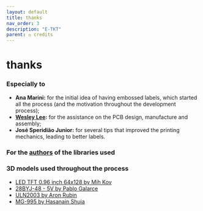 ```yaml
---
layout: default
title: thanks
nav_order: 3
description: "E-TKT"
parent: ⚖️ credits
---
```


# **thanks**

### Especially to
- **Ana Marini:** for the initial idea of having embossed labels, which started all the process (and the motivation throughout the development process);
- **[Wesley Lee](https://github.com/wes06):** for the assistance on the PCB design, manufacture and assembly;
- **José Speridião Junior:** for several tips that improved the printing mechanics, leading to better labels.

### For the [authors](https://andreisperid.github.io/E-TKT/credits/libraries.html) of the libraries used

### 3D models used throughout the process
- [LED TFT 0.96 inch 64x128 by Mih Kov](https://grabcad.com/library/oled-tft-0-96-inch-64x128-monochrome-i2c-1)
- [28BYJ-48 - 5V by Pablo Galarce](https://grabcad.com/library/stepper-motor-28byj-48-5v-dc-1)
- [ULN2003 by Aron Rubin](https://grabcad.com/library/uln2003-unipolar-stepper-driver-board-1)
- [MG-995 by Hasanain Shuja](https://grabcad.com/library/hobby-servo-motors-for-rc-cars-planes-etc-1)
